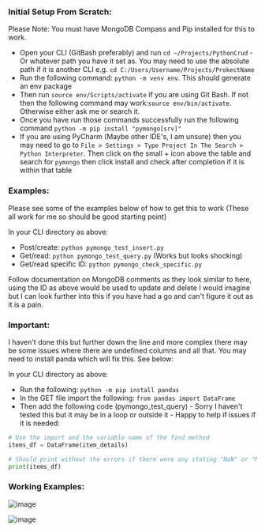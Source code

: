 

### Initial Setup From Scratch:
Please Note: You must have MongoDB Compass and Pip installed for this to work.

- Open your CLI (GitBash preferably) and run `cd ~/Projects/PythonCrud` - Or whatever path you have it set as. You may need to use the absolute path if it is another CLI e.g. `cd C:/Users/Username/Projects/ProkectName`
- Run the following command: `python -m venv env`. This should generate an env package
- Then run `source env/Scripts/activate` if you are using Git Bash. If not then the following command may work:`source env/bin/activate`. Otherwise either ask me or search it.
- Once you have run those commands successfully run the following command `python -m pip install "pymongo[srv]"`
- If you are using PyCharm (Maybe other IDE's, I am unsure) then you may need to go to `File > Settings > Type Project In The Search > Python Interpreter`. Then click on the small + icon above the table and search for `pymongo` then click install and check after completion if it is within that table

### Examples:
Please see some of the examples below of how to get this to work (These all work for me so should be good starting point)

In your CLI directory as above:
- Post/create: `python pymongo_test_insert.py`
- Get/read: `python pymongo_test_query.py` (Works but looks shocking)
- Get/read specific ID: `python pymongo_check_specific.py`

Follow documentation on MongoDB comments as they look similar to here, using the ID as above would be used to update and delete I would imagine but I can look further into this if you have had a go and can't figure it out as it is a pain.

### Important:
I haven't done this but further down the line and more complex there may be some issues where there are undefined columns and all that. You may need to install panda which will fix this. See below:

In your CLI directory as above:
- Run the following: `python -m pip install pandas`
- In the GET file import the following: `from pandas import DataFrame`
- Then add the following code (pymongo_test_query) - Sorry I haven't tested this but it may be in a loop or outside it - Happy to help if issues if it is needed:
```python
# Use the import and the variable name of the find method
items_df = DataFrame(item_details)

# Should print without the errors if there were any stating "NaN" or "NaT"
print(items_df)
```
### Working Examples:
![image](https://github.com/CharlieWoo01/PythonCrud/assets/68980359/e2b8a7c7-6e86-438f-a3b3-f98693fc5b0d)

![image](https://github.com/CharlieWoo01/PythonCrud/assets/68980359/a151c9c7-83ee-4096-981d-5064b4f729a8)

